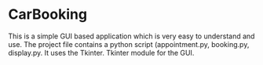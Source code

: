 # CarBooking
This is a simple GUI based application which is very easy to understand and use.  The project file contains a python script (appointment.py, booking.py, display.py. It uses the Tkinter. Tkinter module for the GUI.
